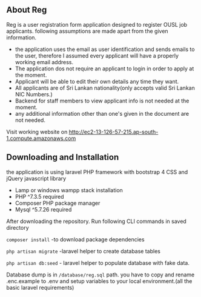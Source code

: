 ## About Reg

Reg is a user registration form application designed to register OUSL job applicants. 
following assumptions are made apart from the given information.

- the application uses the email as user identification and sends emails to the user, therefore I assumed every applicant will have a properly working email address. 
- The application dos not require an applicant to login in order to apply at the moment.
- Applicant will be able to edit their own details any time they want.
- All applicants are of Sri Lankan nationality(only accepts valid Sri Lankan NIC Numbers.)
- Backend for staff members to view applicant info is not needed at the moment.
- any additional information other than one's given in the document are not needed.

Visit working website on 
<http://ec2-13-126-57-215.ap-south-1.compute.amazonaws.com>

## Downloading and Installation
the application is using laravel PHP framework with bootstrap 4 CSS and jQuery javascript library

- Lamp or windows wampp stack installation 
- PHP ^7.3.5 required
- Composer PHP package manager
- Mysql ^5.7.26 required

After downloading the repository. Run following CLI commands in saved directory


`composer install` -to download package dependencies 

`php artisan migrate` -laravel helper to create database tables

`php artisan db:seed` - laravel helper to populate database with fake data. 

Database dump is in `/database/reg.sql` path. you have to copy and rename .enc.example to .env and setup variables to your local environment.(all the basic laravel requirements)



